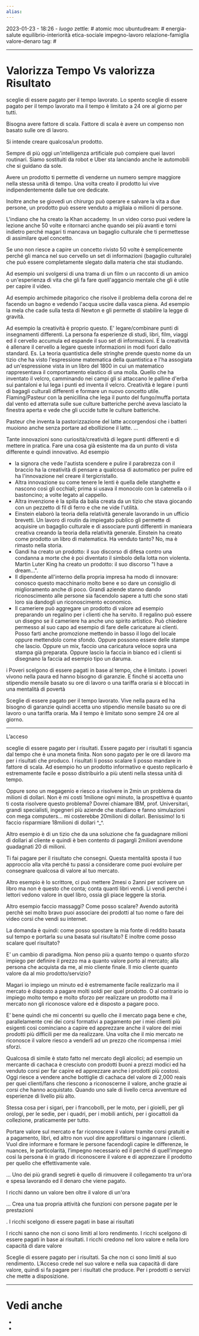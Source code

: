 ```yaml
---
alias: 
---
```

2023-01-23 - 18:26 - *luogo*
zettle: # atomic moc
ubuntudream: # energia-salute equilibrio-interiorità etica-sociale impegno-lavoro relazione-famiglia valore-denaro 
tag: #

---
# Valorizza Tempo Vs valorizza Risultato

sceglie di essere pagato per il tempo lavorato. Lo spento sceglie di essere pagato per il tempo lavorato ma il tempo è limitato a 24 ore al giorno per tutti. 

Bisogna avere fattore di scala. Fattore di scala è avere un compenso non basato sulle ore di lavoro. 

Si intende creare qualcosa/un prodotto.

Sempre di più oggi un'intelligenza artificiale può compiere quei lavori routinari. Siamo sostituiti da robot e Uber sta lanciando anche le automobili che si guidano da sole.

Avere un prodotto ti permette di venderne un numero sempre maggiore nella stessa unità di tempo. Una volta creato il prodotto lui vive indipendentemente dalle tue ore dedicate.

Inoltre anche se giovedì un chirurgo può operare e salvare la vita a due persone, un prodotto può essere venduto a migliaia o milioni di persone. 

L'indiano che ha creato la Khan accademy. In un video corso puoi vedere la lezione anche 50 volte e ritornarci anche quando sei più avanti e torni indietro perché magari ti mancava un bagaglio culturale che ti permettesse di assimilare quel concetto.

Se uno non riesce a capire un concetto rivisto 50 volte è semplicemente perché gli manca nel suo cervello un set di informazioni (bagaglio culturale) che può essere completamente slegato dalla materia che stai studiando. 

Ad esempio uni svolgersi di una trama di un film o un racconto di un amico o un'esperienza di vita che gli fa fare quell'aggancio mentale che gli è utile per capire il video. 

Ad esempio archimede pitagorico che risolve il problema della corona del re facendo un bagno e vedendo l'acqua uscire dalla vasca piena. Ad esempio la mela che cade sulla testa di Newton e gli permette di stabilire la legge di gravità.

Ad esempio la creatività è proprio questo. E' legare/combinare punti di insegnamenti differenti. La persona fa esperienze di studi, libri, film, viaggi ed il cervello accumula ed espande il suo set di informazioni. E la creatività è allenare il cervello a legare queste informazioni in modi fuori dallo standard. Es. La teoria quantistica delle stringhe prende questo nome da un tizio che ha visto l'espressione matematica della quantistica e l'ha assogiata ad un'espressione vista in un libro del 1800 in cui un matematico rappresentava il comportamento elastico di una molla. Quello che ha inventato il velcro, camminando nei campi gli si attaccano le palline d'erba sui pantaloni e lui lega i punti ed inventa il velcro. Creatività è legare i punti di bagagli culturali differenti e formare un nuovo concetto utile. Flaming/Pasteur con la penicillina che lega il punto del fungo/muffa portata dal vento ed atterrata sulle sue culture batteriche perché aveva lasciato la finestra aperta e vede che gli uccide tutte le culture batteriche.

Pasteur che inventa la pastorizzazione del latte accorgendosi che i batteri muoiono anche senza portare ad ebollizione il latte. ...

Tante innovazioni sono curiosità/creatività di legare punti differenti e di mettere in pratica. Fare una cosa già esistente ma da un punto di vista differente e quindi innovativo. 
Ad esempio 
- la signora che vede l'autista scendere e pulire il parabrezza con il braccio ha la creatività di pensare a qualcosa di automatico per pulire ed ha l'innovazione nel creare il tergicristallo. 
- Altra innovazione su come tenere le lenti è quella delle stanghette e nascono così gli occhiali; prima si usava il monocolo con la catenella o il bastoncino; a volte legato al cappello. 
- Altra invenzione è la spilla da balia creata da un tizio che stava giocando con un pezzetto di fil di ferro e che ne vide l'utilità. 
- Einstein elaborò la teoria della relatività generale lavorando in un ufficio brevetti. Un lavoro di routin da impiegato publico gli permette di acquisire un bagaglio culturale e di associare punti differenti in manieara creativa creando la teoria della relatività generale. Einstein ha creato come prodotto un libro di matematica. Ha venduto tanto? No, ma è rimasto nella storia. 
- Gandi ha creato un prodotto: il suo discorso di difesa contro una condanna a morte che è poi diventato il simbolo della lotta non violenta. Martin Luter King ha creato un prodotto: il suo discorso "I have a dream...". 
- Il dipendente all'interno della propria impresa ha modo di innovare: conosco questo macchinario molto bene e so dare un consiglio di miglioramento anche di poco. Grandi aziende stanno dando riconoscimento alle persone sia facendolo sapere a tutti che sono stati loro sia dandogli un riconoscimento economico. 
- Il cameriere può aggregare un prodotto di valore ad esempio preparando un regalino per i clienti che ha servito. Il regalino può essere un disegno se il cameriere ha anche uno spirito artistico. Può chiedere permesso al suo capo ad esempio di fare delle caricature ai clienti. Posso farti anche promozione mettendo in basso il logo del locale oppure mettendolo come sfondo. Oppure possono essere delle stampe che lascio. Oppure un mix, faccio una caricatura veloce sopra una stampa già preparata. Oppure lascio la faccia in bianco ed i clienti si disegnano la faccia ad esempio tipo un daruma.

i Poveri scelgono di essere pagati in base al tempo, che è limitato. i poveri vivono nella paura ed hanno bisogno di garanzie. E finché si accetta uno stipendio mensile basato su ore di lavoro o una tariffa oraria si è bloccati in una mentalità di povertà

Sceglie di essere pagato per il tempo lavorato. Vive nella paura ed ha bisogno di garanzie quindi accetta uno stipendio mensile basato su ore di lavoro o una tariffa oraria. Ma il tempo è limitato sono sempre 24 ore al giorno.

---
L’acceso

sceglie di essere pagato per i risultati. Essere pagato per i risultati ti sgancia dal tempo che è una moneta finita. Non sono pagato per le ore di lavoro ma per i risultati che produco. I risultati li posso scalare li posso mandare in fattore di scala. Ad esempio ho un prodotto informativo e questo replicarlo è estremamente facile e posso distribuirlo a più utenti nella stessa unità di tempo. 

Oppure sono un megagenio e riesco a risolvere in 2min un problema da milioni di dollari. Non è mi costi 1milione ogni minuto, la prospettiva è quanto ti costa risolvere questo problema? Dovrei chiamare IBM, prof. Universitari, grandi specialisti, ingegneri più aziende che studiano e fanno simulazioni con mega computers… mi costerebbe 20milioni di dollari. Benissimo! Io ti faccio risparmiare 18milioni di dollari ^_^.

Altro esempio è di un tizio che da una soluzione che fa guadagnare milioni di dollari al cliente e quindi è ben contento di pagargli 2milioni avendone guadagnati 20 di milioni.

Ti fai pagare per il risultato che consegni. Questa mentalità sposta il tuo approccio alla vita perché tu passi a considerare come puoi evoluire per consegnare qualcosa di valore al tuo mercato.

Altro esempio è lo scrittore, ci può mettere 2mesi o 2anni per scrivere un libro ma non è questo che conta; conta quanti libri vendi. Li vendi perché i lettori vedono valore in quel libro, ossia gli piace leggere la storia.

Altro esempio faccio massaggi? Come posso scalare? Avendo autorità perchè sei molto bravo puoi associare dei prodotti al tuo nome o fare dei video corsi che vendi su internet.

La domanda è quindi: come posso spostare la mia fonte di reddito basata sul tempo e portarla su una basata sul risultato? E inoltre come posso scalare quel risultato?

E’ un cambio di paradigma. Non penso più a quanto tempo o quanto sforzo impiego per definire il prezzo ma a quanto valore porto al mercato; alla persona che acquista da me, al mio cliente finale. Il mio cliente quanto valore da al mio prodotto/servizio?

Magari io impiego un minuto ed è estremamente facile realizzarlo ma il mercato è disposto a pagare molti soldi per quel prodotto. O al contrario io impiego molto tempo e molto sforzo per realizzare un prodotto ma il mercato non gli riconosce valore ed è disposto a pagare poco.

E’ bene quindi che mi concentri su quello che il mercato paga bene e che, parallelamente crei dei corsi formativi a pagamento per i miei clienti più esigenti così cominciano a capire ed apprezzare anche il valore dei miei prodotti più difficili per me da realizzare. Una volta che il mio mercato ne riconosce il valore riesco a venderli ad un prezzo che ricompensa i miei sforzi.

Qualcosa di simile è stato fatto nel mercato degli alcolici; ad esempio un mercante di cachaca è cresciuto con prodotti buoni a prezzi modici ed ha venduto corsi per far capire ed apprezzare anche i prodotti più costosi. Oggi riesce a vendere anche bottiglie di cachaca del valore di 2,000 reais per quei clienti/fans che riescono a riconoscerne il valore, anche grazie ai corsi che hanno acquistato. Quando uno sale di livello cerca avventure ed esperienze di livello più alto.

Stessa cosa per i sigari, per i francobolli, per le moto, per i gioielli, per gli orologi, per le sedie, per i quadri, per i mobili antichi, per i giocattoli da collezione, praticamente per tutto.

Portare valore sul mercato e far riconoscere il valore tramite corsi gratuiti e a pagamento, libri, ed altro non vuol dire approfittarsi o ingannare i clienti. Vuol dire informare e formare le persone facendogli capire le differenze, le nuances, le particolarità, l’impegno necessario ed il perché di quell’impegno così la persona è in grado di riconoscere il valore e di apprezzare il prodotto per quello che effettivamente vale.

... Uno dei più grandi segreti è quello di rimuovere il collegamento tra un'ora e spesa lavorando ed il denaro che viene pagato.

I ricchi danno un valore ben oltre il valore di un'ora

... Crea una tua propria attività che funzioni con persone pagate per le prestazioni

. I ricchi scelgono di essere pagati in base ai risultati

I ricchi sanno che non ci sono limiti al loro rendimento. I ricchi scelgono di essere pagati in base ai risultati. I ricchi credono nel loro valore e nella loro capacità di dare valore

Sceglie di essere pagato per i risultati. Sa che non ci sono limiti al suo rendimento. L’Acceso crede nel suo valore e nella sua capacità di dare valore, quindi si fa pagare per i risultati che produce. Per i prodotti o servizi che mette a disposizione.



---
# Vedi anche
- 
- 
